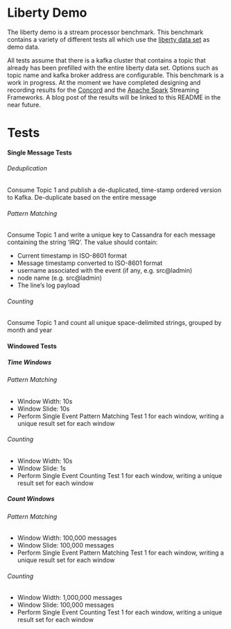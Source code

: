 # Liberty Demo

The liberty demo is a stream processor benchmark. This benchmark contains a variety
of different tests all which use the
[liberty data set](https://web.archive.org/web/20130604233714/http://www.cs.sandia.gov/~jrstear/logs/)
as demo data.

All tests assume that there is a kafka cluster that contains a topic that already has
been prefilled with the entire liberty data set. Options such as topic name and
kafka broker address are configurable. This benchmark is a work in progress. At the moment
we have completed designing and recording results for the [Concord](http://concord.io) and
the [Apache Spark](http://spark.apache.org) Streaming Frameworks. A blog post of the results
will be linked to this README in the near future.

# Tests

#### Single Message Tests

###### Deduplication

Consume Topic 1 and publish a de-duplicated, time-stamp ordered version to Kafka. De-duplicate based on the entire message

###### Pattern Matching

Consume Topic 1 and write a unique key to Cassandra for each message containing the string ‘IRQ’. The value should contain:
- Current timestamp in ISO-8601 format
- Message timestamp converted to ISO-8601 format
- username associated with the event (if any, e.g. src@ladmin)
- node name (e.g. src@ladmin)
- The line’s log payload

###### Counting

Consume Topic 1 and count all unique space-delimited strings, grouped by month and year

#### Windowed Tests

##### Time Windows

###### Pattern Matching

- Window Width: 10s
- Window Slide: 10s
- Perform Single Event Pattern Matching Test 1 for each window, writing a unique result set for each window

###### Counting

- Window Width: 10s
- Window Slide: 1s
- Perform Single Event Counting Test 1 for each window, writing a unique result set for each window

##### Count Windows

###### Pattern Matching

- Window Width: 100,000 messages
- Window Slide: 100,000 messages
- Perform Single Event Pattern Matching Test 1 for each window, writing a unique result set for each window

###### Counting

- Window Width: 1,000,000 messages
- Window Slide: 100,000 messages
- Perform Single Event Counting Test 1 for each window, writing a unique result set for each window
